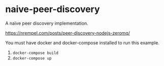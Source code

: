 # naive-peer-discovery
A naïve peer discovery implementation.

https://nrempel.com/posts/peer-discovery-nodejs-zeromq/

You must have docker and docker-compose installed to run this example.

1. `docker-compose build`
2. `docker-compose up`
